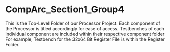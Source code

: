 # CompArc_Section1_Group4

This is the Top-Level Folder of our Processor Project. Each component of the Processor is titled accordingly for ease of access.
Testbenches of each individual component are included within their respective component folder
  For example, Testbench for the 32x64 Bit Register File is within the Register Folder. 
